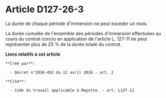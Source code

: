 # Article D127-26-3

La durée de chaque période d'immersion ne peut excéder un mois. 

La durée cumulée de l'ensemble des périodes d'immersion effectuées au cours du contrat conclu en application de l'article L.
127-11 ne peut représenter plus de 25 % de la durée totale du contrat.

**Liens relatifs à cet article**

	**Créé par**:

	  - Décret n°2016-452 du 12 avril 2016 - art. 2

	**Cite**:

	  - Code du travail applicable à Mayotte. - art. L127-11
